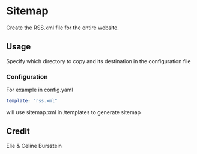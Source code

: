 # Sitemap

Create the RSS.xml file for the entire website.

## Usage

Specify which directory to copy and its destination in the configuration file

### Configuration
For example in config.yaml
```yaml
template: "rss.xml"
```
will use sitemap.xml in /templates to generate sitemap

## Credit
Elie & Celine Bursztein